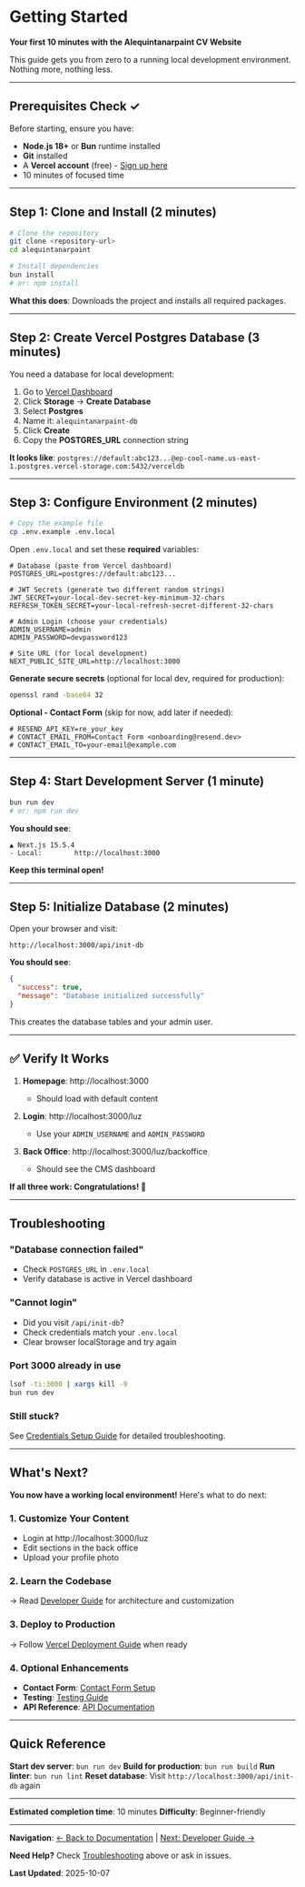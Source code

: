 # Getting Started

**Your first 10 minutes with the Alequintanarpaint CV Website**

This guide gets you from zero to a running local development environment. Nothing more, nothing less.

---

## Prerequisites Check ✓

Before starting, ensure you have:

- **Node.js 18+** or **Bun** runtime installed
- **Git** installed
- A **Vercel account** (free) - [Sign up here](https://vercel.com)
- 10 minutes of focused time

---

## Step 1: Clone and Install (2 minutes)

```bash
# Clone the repository
git clone <repository-url>
cd alequintanarpaint

# Install dependencies
bun install
# or: npm install
```

**What this does**: Downloads the project and installs all required packages.

---

## Step 2: Create Vercel Postgres Database (3 minutes)

You need a database for local development:

1. Go to [Vercel Dashboard](https://vercel.com/dashboard)
2. Click **Storage** → **Create Database**
3. Select **Postgres**
4. Name it: `alequintanarpaint-db`
5. Click **Create**
6. Copy the **POSTGRES_URL** connection string

**It looks like**: `postgres://default:abc123...@ep-cool-name.us-east-1.postgres.vercel-storage.com:5432/verceldb`

---

## Step 3: Configure Environment (2 minutes)

```bash
# Copy the example file
cp .env.example .env.local
```

Open `.env.local` and set these **required** variables:

```env
# Database (paste from Vercel dashboard)
POSTGRES_URL=postgres://default:abc123...

# JWT Secrets (generate two different random strings)
JWT_SECRET=your-local-dev-secret-key-minimum-32-chars
REFRESH_TOKEN_SECRET=your-local-refresh-secret-different-32-chars

# Admin Login (choose your credentials)
ADMIN_USERNAME=admin
ADMIN_PASSWORD=devpassword123

# Site URL (for local development)
NEXT_PUBLIC_SITE_URL=http://localhost:3000
```

**Generate secure secrets** (optional for local dev, required for production):
```bash
openssl rand -base64 32
```

**Optional - Contact Form** (skip for now, add later if needed):
```env
# RESEND_API_KEY=re_your_key
# CONTACT_EMAIL_FROM=Contact Form <onboarding@resend.dev>
# CONTACT_EMAIL_TO=your-email@example.com
```

---

## Step 4: Start Development Server (1 minute)

```bash
bun run dev
# or: npm run dev
```

**You should see**:
```
▲ Next.js 15.5.4
- Local:        http://localhost:3000
```

**Keep this terminal open!**

---

## Step 5: Initialize Database (2 minutes)

Open your browser and visit:

```
http://localhost:3000/api/init-db
```

**You should see**:
```json
{
  "success": true,
  "message": "Database initialized successfully"
}
```

This creates the database tables and your admin user.

---

## ✅ Verify It Works

1. **Homepage**: http://localhost:3000
   - Should load with default content

2. **Login**: http://localhost:3000/luz
   - Use your `ADMIN_USERNAME` and `ADMIN_PASSWORD`

3. **Back Office**: http://localhost:3000/luz/backoffice
   - Should see the CMS dashboard

**If all three work: Congratulations! 🎉**

---

## Troubleshooting

### "Database connection failed"
- Check `POSTGRES_URL` in `.env.local`
- Verify database is active in Vercel dashboard

### "Cannot login"
- Did you visit `/api/init-db`?
- Check credentials match your `.env.local`
- Clear browser localStorage and try again

### Port 3000 already in use
```bash
lsof -ti:3000 | xargs kill -9
bun run dev
```

### Still stuck?
See [Credentials Setup Guide](./CREDENTIALS_SETUP.md) for detailed troubleshooting.

---

## What's Next?

**You now have a working local environment!** Here's what to do next:

### 1. Customize Your Content
- Login at http://localhost:3000/luz
- Edit sections in the back office
- Upload your profile photo

### 2. Learn the Codebase
→ Read [Developer Guide](./DEVELOPER_GUIDE.md) for architecture and customization

### 3. Deploy to Production
→ Follow [Vercel Deployment Guide](./VERCEL_DEPLOYMENT.md) when ready

### 4. Optional Enhancements
- **Contact Form**: [Contact Form Setup](./CONTACT_FORM_SETUP.md)
- **Testing**: [Testing Guide](./TESTING.md)
- **API Reference**: [API Documentation](./API_REFERENCE.md)

---

## Quick Reference

**Start dev server**: `bun run dev`
**Build for production**: `bun run build`
**Run linter**: `bun run lint`
**Reset database**: Visit `http://localhost:3000/api/init-db` again

---

**Estimated completion time**: 10 minutes
**Difficulty**: Beginner-friendly

---

**Navigation**: [← Back to Documentation](./README.md) | [Next: Developer Guide →](./DEVELOPER_GUIDE.md)

**Need Help?** Check [Troubleshooting](#troubleshooting) above or ask in issues.

**Last Updated**: 2025-10-07
